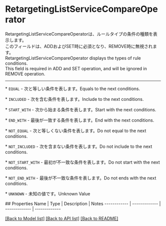# RetargetingListServiceCompareOperator

<div lang=\"ja\"> RetargetingListServiceCompareOperatorは、ルールタイプの条件の種類を表示します。<br> このフィールドは、ADDおよびSET時に必須となり、REMOVE時に無視されます。 </div> <div lang=\"en\"> RetargetingListServiceCompareOperator displays the types of rule conditions.<br> This field is required in ADD and SET operation, and will be ignored in REMOVE operation. </div> <hr> <p>* <code>EQUAL</code> - <span lang=\"ja\">次と等しい条件を表します。</span><span lang=\"en\">Equals to the next conditions.</span></p> <p>* <code>INCLUDED</code> - <span lang=\"ja\">次を含む条件を表します。</span><span lang=\"en\">Include to the next conditions.</span></p> <p>* <code>START_WITH</code> - <span lang=\"ja\">次から始まる条件を表します。</span><span lang=\"en\">Start with the next conditions.</span></p> <p>* <code>END_WITH</code> - <span lang=\"ja\">最後が一致する条件を表します。</span><span lang=\"en\">End with the next conditions.</span></p> <p>* <code>NOT_EQUAL</code> - <span lang=\"ja\">次と等しくない条件を表します。</span><span lang=\"en\">Do not equal to the next conditions.</span></p> <p>* <code>NOT_INCLUDED</code> - <span lang=\"ja\">次を含まない条件を表します。</span><span lang=\"en\">Do not include to the next conditions.</span></p> <p>* <code>NOT_START_WITH</code> - <span lang=\"ja\">最初が不一致な条件を表します。</span><span lang=\"en\">Do not start with the next conditions.</span></p> <p>* <code>NOT_END_WITH</code> - <span lang=\"ja\">最後が不一致な条件を表します。</span><span lang=\"en\">Do not ends with the next conditions.</span></p> <p>* <code>UNKNOWN</code> - <span lang=\"ja\">未知の値です。</span><span lang=\"en\">Unknown Value</span></p> 
## Properties
Name | Type | Description | Notes
------------ | ------------- | ------------- | -------------

[[Back to Model list]](../README.md#documentation-for-models) [[Back to API list]](../README.md#documentation-for-api-endpoints) [[Back to README]](../README.md)


